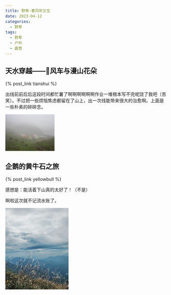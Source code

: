 ```yaml
---
title: 野草-春风吹又生
date: 2023-04-12
categories:
  - 野草
tags:
  - 野草
  - 户外
  - 露营
---
```


## 天水穿越——🐂风车与漫山花朵

{% post_link  tianshui %}

​    出线前前后后这段时间都忙薯了啊啊啊啊啊啊作业一堆根本写不完呢饶了我吧（苦笑）。不过把一些烦恼焦虑都留在了山上，出一次线能带来很大的治愈啊。上面是一些朴素的碎碎念。

<img src="/img/tianshui.assets/camp.jpg" style="zoom:15%;" />

## 企鹅的黄牛石之旅

{% post_link  yellowbull %}

感想是：能活着下山真的太好了！（不是）

啊啦这次就不记流水账了。

<img src="/img\yellowbull\3.jpg" style="zoom:25%;" />
